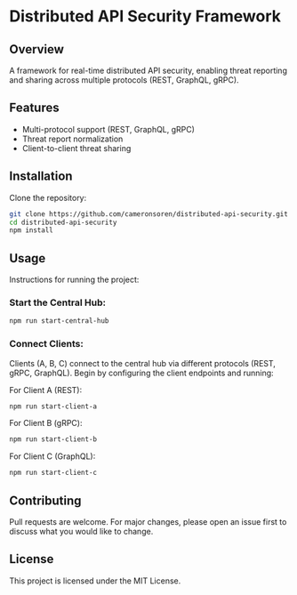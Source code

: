 
# Distributed API Security Framework

## Overview
A framework for real-time distributed API security, enabling threat reporting and sharing across multiple protocols (REST, GraphQL, gRPC).

## Features
- Multi-protocol support (REST, GraphQL, gRPC)
- Threat report normalization
- Client-to-client threat sharing

## Installation
Clone the repository:
```bash
git clone https://github.com/cameronsoren/distributed-api-security.git
cd distributed-api-security
npm install
```

## Usage 
Instructions for running the project:

### Start the Central Hub:
```bash
npm run start-central-hub
```

### Connect Clients:
Clients (A, B, C) connect to the central hub via different protocols (REST, gRPC, GraphQL). Begin by configuring the client endpoints and running:

For Client A (REST):
```bash
npm run start-client-a
```

For Client B (gRPC):
```bash
npm run start-client-b
```

For Client C (GraphQL):
```bash
npm run start-client-c
```

## Contributing
Pull requests are welcome. For major changes, please open an issue first to discuss what you would like to change.

## License
This project is licensed under the MIT License.
